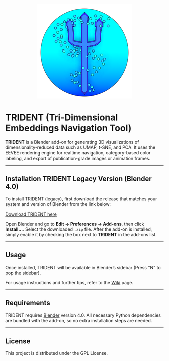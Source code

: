 <p align="center">
  <img src=".github\others\logo.png" alt="TRIDENT" width="300">
</p>

# TRIDENT (Tri-Dimensional Embeddings Navigation Tool)

**TRIDENT** is a Blender add-on for generating 3D visualizations of dimensionality-reduced data such as UMAP, t-SNE, and PCA. It uses the EEVEE rendering engine for realtime navigation, category-based color labeling, and export of publication-grade images or animation frames.

---

## Installation TRIDENT Legacy Version (Blender 4.0)

To install TRIDENT (legacy), first download the release that matches your system and version of Blender from the link below:

[Download TRIDENT here](https://github.com/c-cordi/TRIDENT/releases)

Open Blender and go to **Edit → Preferences → Add-ons**, then click **Install...**. Select the downloaded `.zip` file. After the add-on is installed, simply enable it by checking the box next to **TRIDENT** in the add-ons list.

---

## Usage

Once installed, TRIDENT will be available in Blender’s sidebar (Press "N" to pop the sidebar).

For usage instructions and further tips, refer to the [Wiki](https://github.com/c-cordi/TRIDENT/wiki) page.

---

## Requirements

TRIDENT requires [Blender](https://www.blender.org/) version 4.0. All necessary Python dependencies are bundled with the add-on, so no extra installation steps are needed.

---

## License

This project is distributed under the GPL License.
